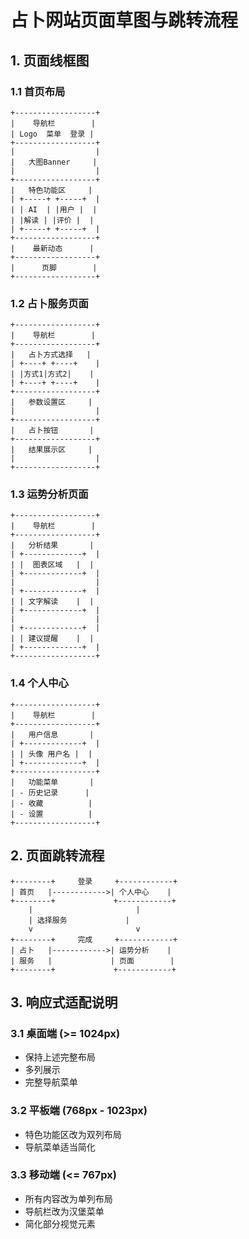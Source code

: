 # 占卜网站页面草图与跳转流程

## 1. 页面线框图

### 1.1 首页布局

```
+------------------+
|    导航栏        |
| Logo  菜单  登录 |
+------------------+
|                  |
|   大图Banner     |
|                  |
+------------------+
|   特色功能区     |
| +-----+ +-----+  |
| | AI  | |用户 |  |
| |解读 | |评价 |  |
| +-----+ +-----+  |
+------------------+
|    最新动态      |
+------------------+
|      页脚        |
+------------------+

```

### 1.2 占卜服务页面

```
+------------------+
|    导航栏        |
+------------------+
|   占卜方式选择   |
| +----+ +----+    |
| |方式1|方式2|    |
| +----+ +----+    |
+------------------+
|   参数设置区     |
|                  |
+------------------+
|   占卜按钮       |
+------------------+
|   结果展示区     |
|                  |
+------------------+
```

### 1.3 运势分析页面

```
+------------------+
|    导航栏        |
+------------------+
|   分析结果       |
| +-------------+  |
| |  图表区域   |  |
| +-------------+  |
|                  |
| +-------------+  |
| | 文字解读    |  |
| +-------------+  |
|                  |
| +-------------+  |
| | 建议提醒    |  |
| +-------------+  |
+------------------+
```

### 1.4 个人中心

```
+------------------+
|    导航栏        |
+------------------+
|   用户信息       |
| +-------------+  |
| | 头像 用户名 |  |
| +-------------+  |
+------------------+
|   功能菜单       |
| - 历史记录      |
| - 收藏          |
| - 设置          |
+------------------+
```

## 2. 页面跳转流程

```
+--------+     登录     +------------+
| 首页   |------------>| 个人中心    |
+--------+             +------------+
    |                       |
    | 选择服务             |
    v                       v
+--------+     完成     +------------+
| 占卜   |------------>| 运势分析    |
| 服务   |             | 页面        |
+--------+             +------------+
```

## 3. 响应式适配说明

### 3.1 桌面端 (>= 1024px)
- 保持上述完整布局
- 多列展示
- 完整导航菜单

### 3.2 平板端 (768px - 1023px)
- 特色功能区改为双列布局
- 导航菜单适当简化

### 3.3 移动端 (<= 767px)
- 所有内容改为单列布局
- 导航栏改为汉堡菜单
- 简化部分视觉元素